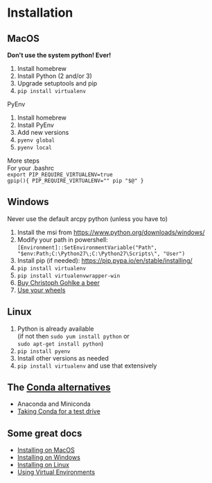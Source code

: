 # Installation
## MacOS  
**Don't use the system python! Ever!**  
  
1. Install homebrew
2. Install Python (2 and/or 3)
3. Upgrade setuptools and pip
4. `pip install virtualenv`  


PyEnv  
  
1. Install homebrew
2. Install PyEnv
3. Add new versions 
4. `pyenv global`
5. `pyenv local`


More steps  
For your .bashrc  
`export PIP_REQUIRE_VIRTUALENV=true`  
`gpip(){
   PIP_REQUIRE_VIRTUALENV="" pip "$@"
}`
  
  
## Windows  
  
Never use the default arcpy python (unless you have to)  
  
1. Install the msi from https://www.python.org/downloads/windows/  
2. Modify your path in powershell: `[Environment]::SetEnvironmentVariable("Path", "$env:Path;C:\Python27\;C:\Python27\Scripts\", "User")`  
3. Install pip (if needed): https://pip.pypa.io/en/stable/installing/  
4. `pip install virtualenv`  
5. `pip install virtualenvwrapper-win`
6. [Buy Christoph Gohlke a beer](http://www.lfd.uci.edu/~gohlke/pythonlibs/)  
7. [Use your wheels](https://pip.pypa.io/en/latest/user_guide/#installing-from-wheels)  
  
## Linux  
  
1. Python is already available  
(if not then `sudo yum install python` or  
`sudo apt-get install python`)
2. `pip install pyenv`
3. Install other versions as needed
4. `pip install virtualenv` and use that extensively
  
## The [Conda alternatives](https://conda.io/docs/intro.html)
 * Anaconda and Miniconda  
 * [Taking Conda for a test drive](https://conda.io/docs/test-drive.html)
  
## Some great docs  
  
 * [Installing on MacOS](http://sourabhbajaj.com/mac-setup/Python/README.html)  
 * [Installing on Windows](http://docs.python-guide.org/en/latest/starting/install/win/)  
 * [Installing on Linux](http://docs.python-guide.org/en/latest/starting/install/linux/)  
 * [Using Virtual Environments](http://docs.python-guide.org/en/latest/dev/virtualenvs/)

